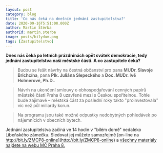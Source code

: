 ```yaml
---
layout: post
category: blog
title: 'Co nás čeká na dnešním jednání zastupitelstva?'
date: 2020-09-16T5:51:00.000Z
author: Martin Štěrba
authorId: martin.sterba
image: posts/bilydum.png
tags: [Zastupitelstvo]
---
```


**Dnes nás čeká po letních prázdninách opět svátek demokracie, tedy jednání zastupitelstva naší městské části. A co zastupitele čeká?** 

> Budou se řešit návrhy na čestná občanství pro pana **MUDr. Slavoje Brichcína**, pana **Plk. Juliána Slepeckého** a **Doc. MUDr. Ivě Holmerové, Ph.D.**.

> Návrh na ukončení smlouvy o obhospodařování cenných papírů městské části Praha 8 uzavřené mezi s Českou spořitelnou. Tohle bude zajímavé – městská část za poslední roky takto "proinvestovala" víc než půl miliardy korun.

> Na programu jsou také možné odpustky nedobytných pohledávek po nájemnících v obecních bytech.

Jednání zastupitelstva začíná ve 14 hodin v "bílém domě" nedaleko Libeňského zámečku. Sledovat jej můžete samozřejmě [on-line na http://bit.ly/ZMCP8-online](http://bit.ly/ZMCP8-online) a [všechny materiály najdete na webu MČ Praha 8.](https://www.praha8.cz/Podkladove-materialy-zastupitelstva-16-09-2020.html)
